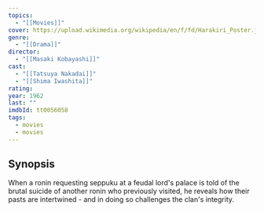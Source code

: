 ```yaml
---
topics:
  - "[[Movies]]"
cover: https://upload.wikimedia.org/wikipedia/en/f/fd/Harakiri_Poster.jpg
genre:
  - "[[Drama]]"
director:
  - "[[Masaki Kobayashi]]"
cast:
  - "[[Tatsuya Nakadai]]"
  - "[[Shima Iwashita]]"
rating: 
year: 1962
last: ""
imdbId: tt0056058
tags:
  - movies
  - movies
---
```

## Synopsis
When a ronin requesting seppuku at a feudal lord's palace is told of the brutal suicide of another ronin who previously visited, he reveals how their pasts are intertwined - and in doing so challenges the clan's integrity.


